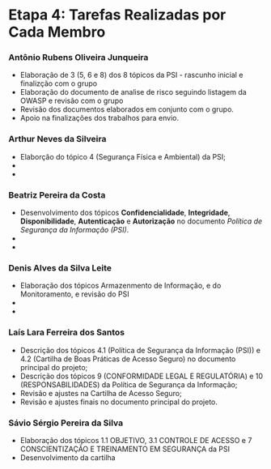# Etapa 4: Tarefas Realizadas por Cada Membro

### Antônio Rubens Oliveira Junqueira
- Elaboração de 3 (5, 6 e 8) dos 8 tópicos da PSI - rascunho inicial e finalizção com o grupo 
- Elaboração do documento de analise de risco seguindo listagem da OWASP e revisão com o grupo
- Revisão dos documentos elaborados em conjunto com o grupo.
- Apoio na finalizações dos trabalhos para envio.

### Arthur Neves da Silveira
- Elaborção do tópico 4 (Segurança Física e Ambiental) da PSI;
-
-

### Beatriz Pereira da Costa
- Desenvolvimento dos tópicos **Confidencialidade**, **Integridade**, **Disponibilidade**, **Autenticação** e **Autorização** no documento *Política de Segurança da Informação (PSI)*.
-
-

### Denis Alves da Silva Leite
- Elaboração dos tópicos Armazenmento de Informação, e do Monitoramento, e revisão do PSI
-
-

### Laís Lara Ferreira dos Santos
- Descrição dos tópicos 4.1 (Política de Segurança da Informação (PSI)) e 4.2 (Cartilha de Boas Práticas de Acesso Seguro) no documento principal do projeto;
- Descrição dos tópicos 9 (CONFORMIDADE LEGAL E REGULATÓRIA) e 10 (RESPONSABILIDADES) da Política de Segurança da Informação;
- Revisão e ajustes na Cartilha de Acesso Seguro;
- Revisão e ajustes finais no documento principal do projeto.

### Sávio Sérgio Pereira da Silva
- Elaboração dos tópicos 1.1 OBJETIVO, 3.1 CONTROLE DE ACESSO e 7 CONSCIENTIZAÇÃO E TREINAMENTO EM SEGURANÇA da PSI
- Desenvolvimento da cartilha

